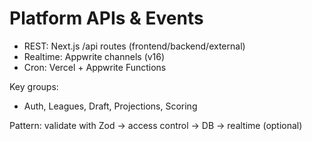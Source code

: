 # Platform APIs & Events

- REST: Next.js /api routes (frontend/backend/external)
- Realtime: Appwrite channels (v16)
- Cron: Vercel + Appwrite Functions

Key groups:
- Auth, Leagues, Draft, Projections, Scoring

Pattern: validate with Zod → access control → DB → realtime (optional)
